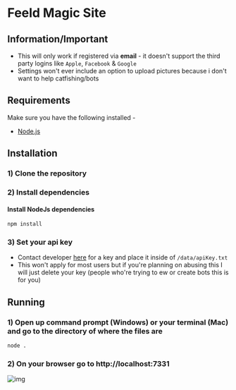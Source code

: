 # Feeld Magic Site

## Information/Important
- This will only work if registered via **email** - it doesn't support the third party logins like `Apple`, `Facebook` & `Google`
- Settings won't ever include an option to upload pictures because i don't want to help catfishing/bots

## Requirements

Make sure you have the following installed -

- [Node.js](https://nodejs.org/)

## Installation

### 1) Clone the repository

### 2) Install dependencies

#### Install NodeJs dependencies

```bash
npm install
```
### 3) Set your api key
- Contact developer [here](https://www.reddit.com/user/feeldghost) for a key and place it inside of `/data/apiKey.txt`
- This won't apply for most users but if you're planning on abusing this I will just delete your key (people who're trying to ew or create bots this is for you)

## Running

### 1) Open up command prompt (Windows) or your terminal (Mac) and go to the directory of where the files are

```bash
node .
```

### 2) On your browser go to http://localhost:7331

![img](https://i.imgur.com/PmalygF.png)
